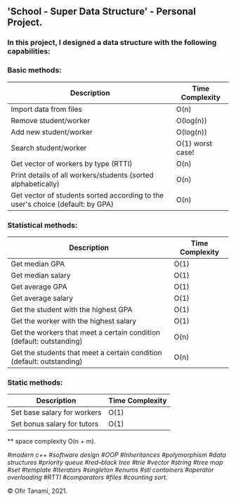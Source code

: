 ## **'School - Super Data Structure' - Personal Project.**

### In this project, I designed a data structure with the following capabilities:

### Basic methods:
| Description | Time Complexity |
| ------------- | ------------- |
| Import data from files | O(n) |
| Remove student/worker | O(log(n)) |
| Add new student/worker | O(log(n)) |
| Search student/worker | O(1) worst case! |
| Get vector of workers by type (RTTI) | O(n) |
| Print details of all workers/students (sorted alphabetically) | O(n) |
| Get vector of students sorted according to the user's choice (default: by GPA) | O(n) |

### Statistical methods:
| Description | Time Complexity |
| ------------- | ------------- |
| Get median GPA | O(1) |
| Get median salary | O(1) |
| Get average GPA | O(1) |
| Get average salary | O(1) |
| Get the student with the highest GPA | O(1) |
| Get the worker with the highest salary | O(1) |
| Get the workers that meet a certain condition (default: outstanding) | O(n) |
| Get the students that meet a certain condition (default: outstanding) | O(n) |

### Static methods:
| Description | Time Complexity |
| ------------- | ------------- |
| Set base salary for workers | O(1) |
| Set bonus salary for tutors | O(1) |

** space complexity O(n + m).

*#modern c++ #software design #OOP #Inheritances #polymorphism #data structures #priority queue #red–black tree #trie #vector #string #tree map #set
#template #Iterators #singleton #enums #stl containers #operator overloading #RTTI #comparators #files #counting sort.*
 
© Ofir Tanami, 2021.
